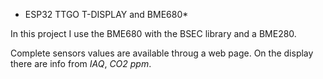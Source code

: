 
* ESP32 TTGO T-DISPLAY and BME680*

In this project I use the BME680 with the BSEC library and a BME280. 

Complete sensors values are available throug a web page. On the display there are info from *IAQ*, *CO2 ppm*.
